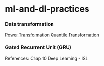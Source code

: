 # ml-and-dl-practices

###  Data transformation
[Power Transformation](https://feaz-book.com/numeric-yeojohnson)
[Quantile Transformation](https://scikit-learn.org/stable/modules/preprocessing.html#non-linear-transformation)

### Gated Recurrent Unit (GRU)
References: Chap 10 Deep Learning - ISL 
